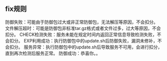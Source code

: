## fix规则

防御失败：可能由于防御包过大或非正常防御包，无法解压等原因，不会扣分。 
文件解压超时：可能是防御包非标准tar.gz格式或者文件过多，过大等原因，不会扣分。 
CHECK检测失败：服务未能在规定时间内返回正常信息导致检测失败，不会扣分。 
EXP利用成功：执行防御包中的update.sh后防御失败，漏洞未修补，不会扣分。 
服务异常：执行防御包中的update.sh后导致服务不可用，会进行扣分，直到再次检测后服务正常。 防御成功：恭喜你。。